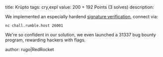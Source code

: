 title: Krüpto
tags: cry,expl
value: 200 + 192 Points (3 solves)
description: 
          <p><p>We implemented an especially hardend <a href="https://dl.rumble.host/download_krüpto.zip">signature verification</a>, connect via:</p>
<p><code>nc chall.rumble.host 26001</code></p>
<p>We're so confident in our solution, we even launched a 31337 bug bounty program, rewarding hackers with flags.</p>
<p>author: rugo|RedRocket</p></p>

          